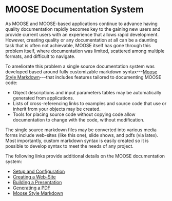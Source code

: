 # MOOSE Documentation System

As MOOSE and MOOSE-based applications continue to advance having quality documentation rapidly becomes
key to the gaining new users and provide current users with an experience that allows rapid development.
However, creating quality or any documentation at all can be a daunting task that is often not achievable,
MOOSE itself has gone through this problem itself, where documentation was limited, scattered among
multiple formats, and difficult to navigate.

To ameliorate this problem a single source documentation system was developed based around fully customizable markdown syntax---[Moose Style Markdown](moose_flavored_markdown.md)---that includes features tailored to documenting MOOSE code:

* Object descriptions and input parameters tables may be automatically generated from applications.
* Lists of cross-referencing links to examples and source code that use or inherit from your objects may be created.
* Tools for placing source code without copying code allow documentation to change with the code, without modification.

The single source markdown files may be converted into various media forms include web-sites (like this one), slide shows, and pdfs (via latex). Most importantly, custom markdown syntax is easily created so it is possible to develop syntax to meet the needs of any project.

The following links provide additional details on the MOOSE documentation system:

* [Setup and Configuration](documentation/setup.md)
* [Creating a Web-Site](documentation/website.md)
* [Building a Presentation](documentation/presentation.md)
* [Generating a PDF](documentation/pdf.md)
* [Moose Style Markdown](documentation/moose_flavored_markdown.md)
